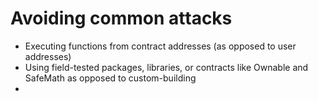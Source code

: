 # Avoiding common attacks

- Executing functions from contract addresses (as opposed to user addresses)
- Using field-tested packages, libraries, or contracts like Ownable and SafeMath as opposed to custom-building
- 
